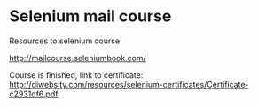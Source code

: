 # Selenium mail course
Resources to selenium course

http://mailcourse.seleniumbook.com/

Course is finished, link to certificate: http://diwebsity.com/resources/selenium-certificates/Certificate-c2931df6.pdf

